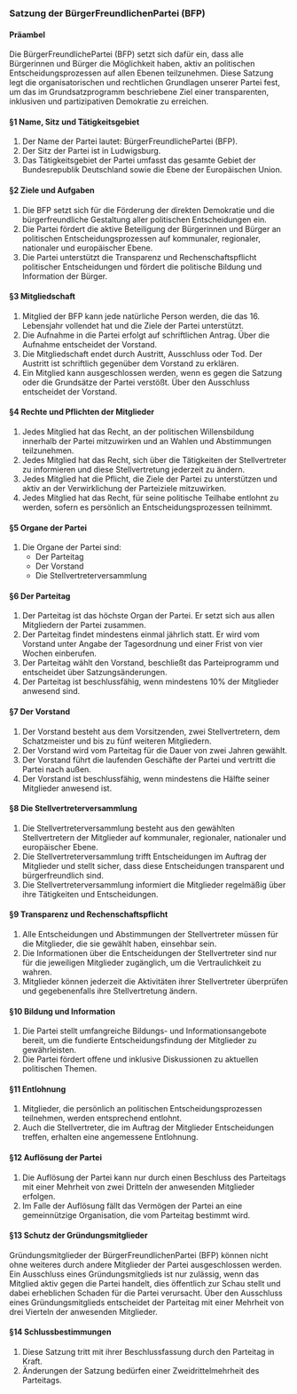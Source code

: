 ### Satzung der BürgerFreundlichenPartei (BFP)

#### Präambel

Die BürgerFreundlichePartei (BFP) setzt sich dafür ein, dass alle Bürgerinnen und Bürger die Möglichkeit haben, aktiv an politischen Entscheidungsprozessen auf allen Ebenen teilzunehmen. Diese Satzung legt die organisatorischen und rechtlichen Grundlagen unserer Partei fest, um das im Grundsatzprogramm beschriebene Ziel einer transparenten, inklusiven und partizipativen Demokratie zu erreichen.

#### §1 Name, Sitz und Tätigkeitsgebiet

1. Der Name der Partei lautet: BürgerFreundlichePartei (BFP).
2. Der Sitz der Partei ist in Ludwigsburg.
3. Das Tätigkeitsgebiet der Partei umfasst das gesamte Gebiet der Bundesrepublik Deutschland sowie die Ebene der Europäischen Union.

#### §2 Ziele und Aufgaben

1. Die BFP setzt sich für die Förderung der direkten Demokratie und die bürgerfreundliche Gestaltung aller politischen Entscheidungen ein.
2. Die Partei fördert die aktive Beteiligung der Bürgerinnen und Bürger an politischen Entscheidungsprozessen auf kommunaler, regionaler, nationaler und europäischer Ebene.
3. Die Partei unterstützt die Transparenz und Rechenschaftspflicht politischer Entscheidungen und fördert die politische Bildung und Information der Bürger.

#### §3 Mitgliedschaft

1. Mitglied der BFP kann jede natürliche Person werden, die das 16. Lebensjahr vollendet hat und die Ziele der Partei unterstützt.
2. Die Aufnahme in die Partei erfolgt auf schriftlichen Antrag. Über die Aufnahme entscheidet der Vorstand.
3. Die Mitgliedschaft endet durch Austritt, Ausschluss oder Tod. Der Austritt ist schriftlich gegenüber dem Vorstand zu erklären.
4. Ein Mitglied kann ausgeschlossen werden, wenn es gegen die Satzung oder die Grundsätze der Partei verstößt. Über den Ausschluss entscheidet der Vorstand.

#### §4 Rechte und Pflichten der Mitglieder

1. Jedes Mitglied hat das Recht, an der politischen Willensbildung innerhalb der Partei mitzuwirken und an Wahlen und Abstimmungen teilzunehmen.
2. Jedes Mitglied hat das Recht, sich über die Tätigkeiten der Stellvertreter zu informieren und diese Stellvertretung jederzeit zu ändern.
3. Jedes Mitglied hat die Pflicht, die Ziele der Partei zu unterstützen und aktiv an der Verwirklichung der Parteiziele mitzuwirken.
4. Jedes Mitglied hat das Recht, für seine politische Teilhabe entlohnt zu werden, sofern es persönlich an Entscheidungsprozessen teilnimmt.

#### §5 Organe der Partei

1. Die Organe der Partei sind:
   - Der Parteitag
   - Der Vorstand
   - Die Stellvertreterversammlung

#### §6 Der Parteitag

1. Der Parteitag ist das höchste Organ der Partei. Er setzt sich aus allen Mitgliedern der Partei zusammen.
2. Der Parteitag findet mindestens einmal jährlich statt. Er wird vom Vorstand unter Angabe der Tagesordnung und einer Frist von vier Wochen einberufen.
3. Der Parteitag wählt den Vorstand, beschließt das Parteiprogramm und entscheidet über Satzungsänderungen.
4. Der Parteitag ist beschlussfähig, wenn mindestens 10% der Mitglieder anwesend sind.

#### §7 Der Vorstand

1. Der Vorstand besteht aus dem Vorsitzenden, zwei Stellvertretern, dem Schatzmeister und bis zu fünf weiteren Mitgliedern.
2. Der Vorstand wird vom Parteitag für die Dauer von zwei Jahren gewählt.
3. Der Vorstand führt die laufenden Geschäfte der Partei und vertritt die Partei nach außen.
4. Der Vorstand ist beschlussfähig, wenn mindestens die Hälfte seiner Mitglieder anwesend ist.

#### §8 Die Stellvertreterversammlung

1. Die Stellvertreterversammlung besteht aus den gewählten Stellvertretern der Mitglieder auf kommunaler, regionaler, nationaler und europäischer Ebene.
2. Die Stellvertreterversammlung trifft Entscheidungen im Auftrag der Mitglieder und stellt sicher, dass diese Entscheidungen transparent und bürgerfreundlich sind.
3. Die Stellvertreterversammlung informiert die Mitglieder regelmäßig über ihre Tätigkeiten und Entscheidungen.

#### §9 Transparenz und Rechenschaftspflicht

1. Alle Entscheidungen und Abstimmungen der Stellvertreter müssen für die Mitglieder, die sie gewählt haben, einsehbar sein.
2. Die Informationen über die Entscheidungen der Stellvertreter sind nur für die jeweiligen Mitglieder zugänglich, um die Vertraulichkeit zu wahren.
3. Mitglieder können jederzeit die Aktivitäten ihrer Stellvertreter überprüfen und gegebenenfalls ihre Stellvertretung ändern.

#### §10 Bildung und Information

1. Die Partei stellt umfangreiche Bildungs- und Informationsangebote bereit, um die fundierte Entscheidungsfindung der Mitglieder zu gewährleisten.
2. Die Partei fördert offene und inklusive Diskussionen zu aktuellen politischen Themen.

#### §11 Entlohnung

1. Mitglieder, die persönlich an politischen Entscheidungsprozessen teilnehmen, werden entsprechend entlohnt.
2. Auch die Stellvertreter, die im Auftrag der Mitglieder Entscheidungen treffen, erhalten eine angemessene Entlohnung.

#### §12 Auflösung der Partei

1. Die Auflösung der Partei kann nur durch einen Beschluss des Parteitags mit einer Mehrheit von zwei Dritteln der anwesenden Mitglieder erfolgen.
2. Im Falle der Auflösung fällt das Vermögen der Partei an eine gemeinnützige Organisation, die vom Parteitag bestimmt wird.

#### §13 Schutz der Gründungsmitglieder

Gründungsmitglieder der BürgerFreundlichenPartei (BFP) können nicht ohne weiteres durch andere Mitglieder der Partei ausgeschlossen werden. Ein Ausschluss eines Gründungsmitglieds ist nur zulässig, wenn das Mitglied aktiv gegen die Partei handelt, dies öffentlich zur Schau stellt und dabei erheblichen Schaden für die Partei verursacht. Über den Ausschluss eines Gründungsmitglieds entscheidet der Parteitag mit einer Mehrheit von drei Vierteln der anwesenden Mitglieder.

#### §14 Schlussbestimmungen

1. Diese Satzung tritt mit ihrer Beschlussfassung durch den Parteitag in Kraft.
2. Änderungen der Satzung bedürfen einer Zweidrittelmehrheit des Parteitags.
